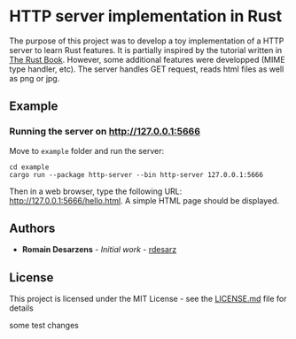 # HTTP server implementation in Rust
The purpose of this project was to develop a toy implementation of a HTTP server to learn Rust features. It is partially inspired by the tutorial written in [The Rust Book](https://doc.rust-lang.org/book/ch20-00-final-project-a-web-server.html). However, some additional features were developped (MIME type handler, etc). The server handles GET request, reads html files as well as png or jpg. 


## Example

### Running the server on http://127.0.0.1:5666 

Move to `example` folder and run the server:

```
cd example
cargo run --package http-server --bin http-server 127.0.0.1:5666
```

Then in a web browser, type the following URL: http://127.0.0.1:5666/hello.html. A simple HTML page should be displayed. 

## Authors

* **Romain Desarzens** - *Initial work* - [rdesarz](https://github.com/rdesarz)

## License

This project is licensed under the MIT License - see the [LICENSE.md](LICENSE.md) file for details

some test changes
